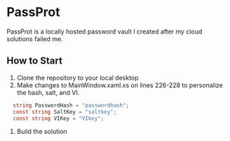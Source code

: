 # PassProt
PassProt is a locally hosted password vault I created after my cloud solutions failed me.

## How to Start
1. Clone the repository to your local desktop
1. Make changes to MainWindow.xaml.xs on lines 226-228 to personalize the hash, salt, and VI.
  ```C#
    string PasswordHash = "passwordhash";
    const string SaltKey = "saltkey";
    const string VIKey = "VIkey";
  ```
1. Build the solution
